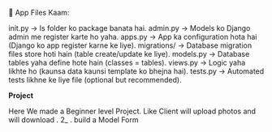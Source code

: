 🔑 App Files Kaam:

init.py → Is folder ko package banata hai.
admin.py → Models ko Django admin me register karte ho yaha.
apps.py → App ka configuration hota hai (Django ko app register karne ke liye).
migrations/ → Database migration files store hoti hain (table create/update ke liye).
models.py → Database tables yaha define hote hain (classes = tables).
views.py → Logic yaha likhte ho (kaunsa data kaunsi template ko bhejna hai).
tests.py → Automated tests likhne ke liye file (optional but recommended).




__Project__

Here We made a Beginner level Project. Like Client will upload photos and will download . 
2_ . build a Model Form 